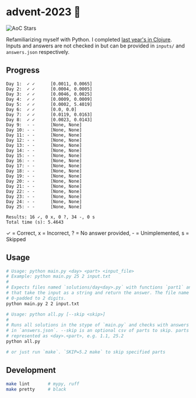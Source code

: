 # advent-2023 🎄

![AoC Stars](https://img.shields.io/badge/16-%F0%9F%8C%9F-yellow)

Refamiliarizing myself with Python. I completed [last year's in Clojure](https://github.com/elh/advent-2022).<br>
Inputs and answers are not checked in but can be provided in `inputs/` and `answers.json` respectively.

## Progress

```
Day 1:	✓ ✓ 	 [0.0011, 0.0065]
Day 2:	✓ ✓ 	 [0.0004, 0.0005]
Day 3:	✓ ✓ 	 [0.0046, 0.0025]
Day 4:	✓ ✓ 	 [0.0009, 0.0009]
Day 5:	✓ ✓ 	 [0.0002, 5.4019]
Day 6:	✓ ✓ 	 [0.0, 0.0]
Day 7:	✓ ✓ 	 [0.0119, 0.0163]
Day 8:	✓ ✓ 	 [0.0023, 0.0143]
Day 9:	- - 	 [None, None]
Day 10:	- - 	 [None, None]
Day 11:	- - 	 [None, None]
Day 12:	- - 	 [None, None]
Day 13:	- - 	 [None, None]
Day 14:	- - 	 [None, None]
Day 15:	- - 	 [None, None]
Day 16:	- - 	 [None, None]
Day 17:	- - 	 [None, None]
Day 18:	- - 	 [None, None]
Day 19:	- - 	 [None, None]
Day 20:	- - 	 [None, None]
Day 21:	- - 	 [None, None]
Day 22:	- - 	 [None, None]
Day 23:	- - 	 [None, None]
Day 24:	- - 	 [None, None]
Day 25:	- - 	 [None, None]

Results: 16 ✓, 0 x, 0 ?, 34 -, 0 s
Total time (s): 5.4643
```

✓ = Correct, x = Incorrect, ? = No answer provided, - = Unimplemented, s = Skipped

## Usage

```bash
# Usage: python main.py <day> <part> <input_file>
# Example: python main.py 25 2 input.txt
#
# Expects files named `solutions/day<day>.py` with functions `part1` and `part2`
# that take the input as a string and return the answer. The file name <day> is
# 0-padded to 2 digits.
python main.py 2 2 input.txt

# Usage: python all.py [--skip <skip>]
#
# Runs all solutions in the stype of `main.py` and checks with answers present
# in `answers.json`. --skip is an optional csv of parts to skip. parts are
# represented as <day>.<part>, e.g. 1.1, 25.2
python all.py

# or just run `make`. `SKIP=5.2 make` to skip specified parts
```

## Development

```bash
make lint       # mypy, ruff
make pretty     # black
```
